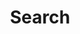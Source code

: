 ---
title: "Search"
# meta description
description: "Search the Blog"
# save as draft
draft: false
---